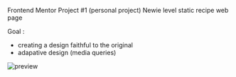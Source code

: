 Frontend Mentor Project #1 
(personal project)
Newie level
static recipe web page 

Goal :
- creating a design faithful to the original
- adapative design (media queries)

  
![preview](https://github.com/user-attachments/assets/1067acb8-1643-484f-ab1a-46ebb9ae4b62)
